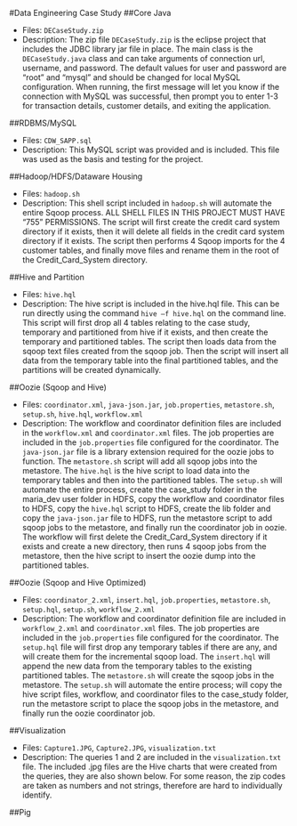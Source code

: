 #Data Engineering Case Study
##Core Java
- Files: `DECaseStudy.zip`
- Description: The zip file `DECaseStudy.zip` is the eclipse project that includes the JDBC library jar file in place. The main class is the `DECaseStudy.java` class and can take arguments of connection url, username, and password. The default values for user and password are “root” and “mysql” and should be changed for local MySQL configuration. When running, the first message will let you know if the connection with MySQL was successful, then prompt you to enter 1-3 for transaction details, customer details, and exiting the application.

##RDBMS/MySQL
- Files: `CDW_SAPP.sql`
- Description: This MySQL script was provided and is included. This file was used as the basis and testing for the project.

##Hadoop/HDFS/Dataware Housing
- Files: `hadoop.sh`
- Description: This shell script included in `hadoop.sh` will automate the entire Sqoop process. ALL SHELL FILES IN THIS PROJECT MUST HAVE “755” PERMISSIONS. The script will first create the credit card system directory if it exists, then it will delete all fields in the credit card system directory if it exists. The script then performs 4 Sqoop imports for the 4 customer tables, and finally move files and rename them in the root of the Credit_Card_System directory.

##Hive and Partition
- Files: `hive.hql`
- Description: The hive script is included in the hive.hql file. This can be run directly using the command `hive –f hive.hql` on the command line. This script will first drop all 4 tables relating to the case study, temporary and partitioned from hive if it exists, and then create the temporary and partitioned tables. The script then loads data from the sqoop text files created from the sqoop job. Then the script will insert all data from the temporary table into the final partitioned tables, and the partitions will be created dynamically. 

##Oozie (Sqoop and Hive)
- Files: `coordinator.xml`, `java-json.jar`, `job.properties`, `metastore.sh`, `setup.sh`, `hive.hql`, `workflow.xml`
- Description: The workflow and coordinator definition files are included in the `workflow.xml` and `coordinator.xml` files. The job properties are included in the `job.properties` file configured for the coordinator. The `java-json.jar` file is a library extension required for the oozie jobs to function. The `metastore.sh` script will add all sqoop jobs into the metastore. The `hive.hql` is the hive script to load data into the temporary tables and then into the partitioned tables. The `setup.sh` will automate the entire process, create the case_study folder in the maria_dev user folder in HDFS, copy the workflow and coordinator files to HDFS, copy the `hive.hql` script to HDFS, create the lib folder and copy the `java-json.jar` file to HDFS, run the metastore script to add sqoop jobs to the metastore, and finally run the coordinator job in oozie. The workflow will first delete the Credit_Card_System directory if it exists and create a new directory, then runs 4 sqoop jobs from the metastore, then the hive script to insert the oozie dump into the partitioned tables.

##Oozie (Sqoop and Hive Optimized)
- Files: `coordinator_2.xml`, `insert.hql`, `job.properties`, `metastore.sh`, `setup.hql`, `setup.sh`, `workflow_2.xml`
- Description: The workflow and coordinator definition file are included in `workflow_2.xml` and `coordinator.xml` files. The job properties are included in the `job.properties` file configured for the coordinator. The `setup.hql` file will first drop any temporary tables if there are any, and will create them for the incremental sqoop load. The `insert.hql` will append the new data from the temporary tables to the existing partitioned tables. The `metastore.sh` will create the sqoop jobs in the metastore. The `setup.sh` will automate the entire process; will copy the hive script files, workflow, and coordinator files to the case_study folder, run the metastore script to place the sqoop jobs in the metastore, and finally run the oozie coordinator job.

##Visualization
- Files: `Capture1.JPG`, `Capture2.JPG`, `visualization.txt`
- Description: The queries 1 and 2 are included in the `visualization.txt` file. The included .jpg files are the Hive charts that were created from the queries, they are also shown below. For some reason, the zip codes are taken as numbers and not strings, therefore are hard to individually identify. 

##Pig